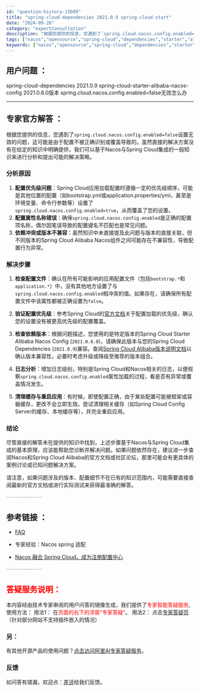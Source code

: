 ```yaml
---
id: "question-history-15609"
title: "spring-cloud-dependencies 2021.0.9 spring-cloud-start"
date: "2024-09-26"
category: "expertConsultation"
description: "根据您提供的信息，您遇到了`spring.cloud.nacos.config.enabled=false`设置无效的问题，这可能是由于配置不被正确识别或覆盖导致的。虽然直接的解决方案没有在给定的知识中明确提供，我们可以基于Nacos与Spring Cloud集成的一般知识来进行分析和提出可能的解决"
tags: ["nacos","opensource","spring-cloud","dependencies","starter","alibaba","config"]
keywords: ["nacos","opensource","spring-cloud","dependencies","starter","alibaba","config"]
---
```


## 用户问题 ： 
 spring-cloud-dependencies 2021.0.9 spring-cloud-starter-alibaba-nacos-config 2021.0.6.0版本 spring.cloud.nacos.config.enabled=false无效怎么办  

---------------
## 专家官方解答 ：

根据您提供的信息，您遇到了`spring.cloud.nacos.config.enabled=false`设置无效的问题，这可能是由于配置不被正确识别或覆盖导致的。虽然直接的解决方案没有在给定的知识中明确提供，我们可以基于Nacos与Spring Cloud集成的一般知识来进行分析和提出可能的解决策略。

### 分析原因
1. **配置优先级问题**：Spring Cloud应用加载配置时遵循一定的优先级顺序，可能是其他位置的配置（如bootstrap.yml或application.properties/yml，甚至是环境变量、命令行参数等）设置了`spring.cloud.nacos.config.enabled=true`，从而覆盖了您的设置。
2. **配置属性名称错误**：确保`spring.cloud.nacos.config.enabled`是正确的配置项名称，偶尔因笔误导致的配置键名不匹配也是常见问题。
3. **依赖冲突或版本不兼容**：虽然知识中未直接提及此问题与版本的直接关联，但不同版本的Spring Cloud Alibaba Nacos组件之间可能存在不兼容性，导致配置行为异常。

### 解决步骤
1. **检查配置文件**：确认在所有可能影响的应用配置文件（包括`bootstrap.*`和`application.*`）中，没有其他地方设置了与`spring.cloud.nacos.config.enabled`相冲突的值。如果存在，请确保所有配置文件中该属性都被正确设置为`false`。
   
2. **验证配置优先级**：参考Spring Cloud的[官方文档](https://docs.spring.io/spring-cloud-config/docs/current/reference/html/#_spring_cloud_config_server)关于配置加载的优先级，确认您的设置没有被更高优先级的配置覆盖。

3. **检查依赖版本**：根据问题描述，您使用的是特定版本的Spring Cloud Starter Alibaba Nacos Config (`2021.0.6.0`)，请确保此版本与您的Spring Cloud Dependencies (`2021.0.9`)兼容。查阅[Spring Cloud Alibaba版本说明文档](https://sca.aliyun.com/zh-cn/docs/next/overview/version-explain)以确认版本兼容性，必要时考虑升级或降级至推荐的版本组合。

4. **日志分析**：增加日志级别，特别是Spring Cloud和Nacos相关的日志，以便观察`spring.cloud.nacos.config.enabled`属性加载的过程，看是否有异常或覆盖情况发生。

5. **清理缓存与重启应用**：有时候，即使配置正确，由于某些配置可能被框架或容器缓存，更改不会立即生效。尝试清理相关缓存（如Spring Cloud Config Server的缓存、本地缓存等），并完全重启应用。

### 结论
尽管直接的解答未在提供的知识中找到，上述步骤基于Nacos与Spring Cloud集成的基本原理，应该能帮助您诊断并解决问题。如果问题依然存在，建议进一步查阅Nacos和Spring Cloud Alibaba的官方文档或社区论坛，那里可能会有更具体的案例讨论或已知问题解决方案。

请注意，如果问题涉及的版本、配置细节不在已有的知识范围内，可能需要直接查阅最新的官方文档或进行实际测试来获得最准确的解答。


<font color="#949494">---------------</font> 


## 参考链接 ：

* [FAQ](https://nacos.io/docs/latest/guide/user/faq)
 
 * 专家经验：Nacos spring 适配 
 
 * [Nacos 融合 Spring Cloud，成为注册配置中心](https://nacos.io/docs/latest/ecology/use-nacos-with-spring-cloud)


 <font color="#949494">---------------</font> 
 


## <font color="#FF0000">答疑服务说明：</font> 

本内容经由技术专家审阅的用户问答的镜像生成，我们提供了<font color="#FF0000">专家智能答疑服务</font>,使用方法：
用法1： 在<font color="#FF0000">页面的右下的浮窗”专家答疑“</font>。
用法2： 点击[专家答疑页](https://answer.opensource.alibaba.com/docs/intro)（针对部分网站不支持插件嵌入的情况）
### 另：


有其他开源产品的使用问题？[点击访问阿里AI专家答疑服务](https://answer.opensource.alibaba.com/docs/intro)。
### 反馈
如问答有错漏，欢迎点：[差评](https://ai.nacos.io/user/feedbackByEnhancerGradePOJOID?enhancerGradePOJOId=15623)给我们反馈。
